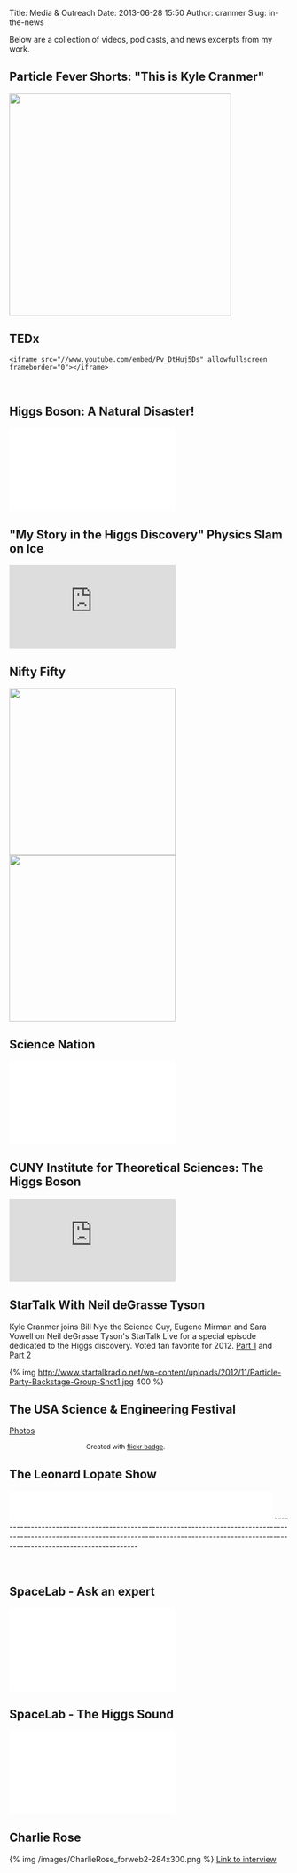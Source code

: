 Title: Media & Outreach
Date: 2013-06-28 15:50
Author: cranmer
Slug: in-the-news

Below are a collection of videos, pod casts, and news excerpts from my
work.

Particle Fever Shorts: "This is Kyle Cranmer" 
---------------------------------------------
<a href="https://particlefever.vhx.tv/buy/particle-fever"><img src="/images/particle-fever.png" width="400" /></a>


TEDx
--------
<!-- 
-->
	<iframe src="//www.youtube.com/embed/Pv_DtHuj5Ds" allowfullscreen frameborder="0"></iframe>

 

Higgs Boson: A Natural Disaster!
--------------------------------

<!-- <iframe width="560" height="315" src="//www.youtube.com/embed/2KJc8w7BonM" frameborder="0" allowfullscreen></iframe> -->
<iframe  src="//www.youtube.com/embed/2KJc8w7BonM" frameborder="0" allowfullscreen></iframe>

"My Story in the Higgs Discovery" Physics Slam on Ice
-----------------------------------------------------

<iframe  src="http://www.youtube.com/embed/b1q46oeuG4Q?start=3158;feature=oembed" frameborder="0" allowfullscreen></iframe>

<!--<iframe width="550" height="309" src="http://www.youtube.com/embed/b1q46oeuG4Q?start=3158;feature=oembed" frameborder="0" allowfullscreen></iframe>
-->
  
<!--
<iframe width="560" height="315" src="//www.youtube.com/watch?v=b1q46oeuG4Q\&feature=youtu.be\&t=52m32s" frameborder="0" allowfullscreen></iframe>
-->


<!--<iframe width="550" height="309" src="http://www.youtube.com/embed/b1q46oeuG4Q?start=3158;feature=oembed" frameborder="0" allowfullscreen></iframe>-->  
<!-- http://www.youtube.com/watch?v=b1q46oeuG4Q#t=3158-->  

<!--http://www.youtube.com/watch?feature=player_embedded&v=b1q46oeuG4Q#t=3158-->


Nifty Fifty
--------------
<a href="/images/Kyle_Nifty_Fifty_2.jpg"><img width="300" src="/images/Kyle_Nifty_Fifty_2-small.jpeg" /></a>
<a href="/images/Kyle_Nifty_Fifty.jpg"><img width="300" src="/images/Kyle_Nifty_Fifty-small.jpeg" /></a>


Science Nation
--------------

<iframe src="//www.youtube.com/embed/d5df1NVkYuQ" allowfullscreen frameborder="0"></iframe>

<!--<iframe src="//www.youtube.com/embed/d5df1NVkYuQ" width="550" height="309" allowfullscreen frameborder="0"></iframe>-->

CUNY Institute for Theoretical Sciences: The Higgs Boson
--------------------------------------------------------

<!--<iframe src="http://fora.tv/embed?id=17114&amp;type=c" width="400" height="225" frameborder="0" scrolling="no" webkitallowfullscreen allowfullscreen></iframe>-->

<iframe src="http://fora.tv/embed?id=17114&amp;type=c" frameborder="0" scrolling="no" webkitallowfullscreen allowfullscreen></iframe>

StarTalk With Neil deGrasse Tyson
---------------------------------

Kyle Cranmer joins Bill Nye the Science Guy, Eugene Mirman and Sara
Vowell on Neil deGrasse Tyson's StarTalk Live for a special episode
dedicated to the Higgs discovery. Voted fan favorite for 2012. [Part
1] and [Part 2]

{% img http://www.startalkradio.net/wp-content/uploads/2012/11/Particle-Party-Backstage-Group-Shot1.jpg 400  %}

<style type="text/css"> 
.flickr_badge_image {margin:0px;display:inline;}
.flickr_badge_image img {border: 1px solid #666666 !important; padding:1px; margin:2px;}
#flickr_badge_wrapper {width:420px;text-align:left}
</style><div id="flickr_badge_wrapper"><script type="text/javascript" src="http://www.flickr.com/badge_code_v2.gne?count=10&display=latest&size=s&layout=x&source=user_set&set=72157630549481992"></script></div>

<!--https://www.flickr.com/photos/12094908@N07/sets/72157630549481992/-->

The USA Science & Engineering Festival
--------------------------------------

[Photos](http://www.flickr.com/photos/hoonynoo/sets/72157638481017703/)
<style type="text/css"> 
.flickr_badge_image {margin:0px;display:inline;}
.flickr_badge_image img {border: 1px solid #666666 !important; padding:1px; margin:2px;}
#flickr_badge_wrapper {width:420px;text-align:left}
</style><div id="flickr_badge_wrapper"><script type="text/javascript" src="http://www.flickr.com/badge_code_v2.gne?count=10&display=latest&size=s&layout=x&source=user_set&set=72157638481017703"></script><center><small>Created with <a href="http://www.flickrbadge.com">flickr badge</a>.</small></center></div>


The Leonard Lopate Show
-----------------------

<iframe src="//www.wnyc.org/widgets/ondemand_player/#file=http%3A%2F%2Fwww.wnyc.org%2Faudio%2Fxspf%2F224065%2F;containerClass=wnyc" height="54" width="474" frameborder="0" scrolling="no"></iframe>
----------------------------------------------------------------------------------------------------------------------------------------------------------------------------------------------------

 

SpaceLab - Ask an expert
------------------------

<iframe src="//www.youtube.com/embed/DpuVrTWulv0" allowfullscreen frameborder="0"></iframe>

<!--
<iframe src="//www.youtube.com/embed/DpuVrTWulv0" height="315" width="560" allowfullscreen frameborder="0"></iframe>
-->

SpaceLab - The Higgs Sound
--------------------------

<iframe src="//www.youtube.com/embed/EwYmtFcg4Wk"  allowfullscreen frameborder="0"></iframe>
<!--
<iframe src="//www.youtube.com/embed/EwYmtFcg4Wk" height="315" width="560" allowfullscreen frameborder="0"></iframe>
-->

Charlie Rose
------------

{% img /images/CharlieRose_forweb2-284x300.png %}
[Link to interview](http://www.charlierose.com/view/interview/10943%20)

 

  [Part 1]: http://www.startalkradio.net/show/startalk-live-the-particle-party-part-1/
  [Part 2]: http://www.startalkradio.net/show/startalk-live-the-particle-party-part-2/
